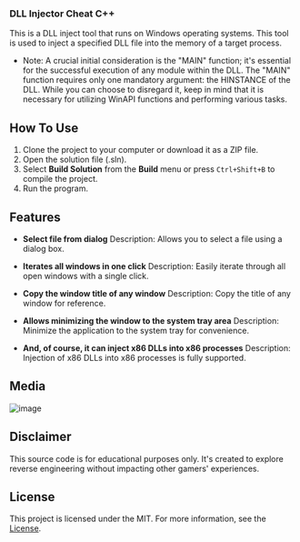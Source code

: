 ###  DLL Injector Cheat C++


This is a DLL inject tool that runs on Windows operating systems. This tool is used to inject a specified DLL file into the memory of a target process.

- Note: A crucial initial consideration is the "MAIN" function; it's essential for the successful execution of any module within the DLL. The "MAIN" function requires only one mandatory argument: the HINSTANCE of the DLL. While you can choose to disregard it, keep in mind that it is necessary for utilizing WinAPI functions and performing various tasks.

## How To Use 
1. Clone the project to your computer or download it as a ZIP file.
2. Open the solution file (.sln).
3. Select **Build Solution** from the **Build** menu or press `Ctrl+Shift+B` to compile the project.
4. Run the program.


## Features

- **Select file from dialog**
  Description: Allows you to select a file using a dialog box.

- **Iterates all windows in one click**
  Description: Easily iterate through all open windows with a single click.

- **Copy the window title of any window**
  Description: Copy the title of any window for reference.

- **Allows minimizing the window to the system tray area**
  Description: Minimize the application to the system tray for convenience.

- **And, of course, it can inject x86 DLLs into x86 processes**
  Description: Injection of x86 DLLs into x86 processes is fully supported.


## Media 

![image](https://user-images.githubusercontent.com/105746452/169075924-e49fb0f3-dbb0-48bf-b414-787ab23ea15f.png)

## Disclaimer 

This source code is for educational purposes only. It's created to explore reverse engineering without impacting other gamers' experiences.

## License

This project is licensed under the MIT. For more information, see the [License](LICENSE).

